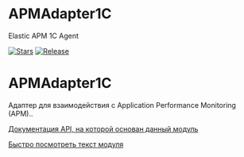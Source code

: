 # APMAdapter1C
Elastic APM 1C Agent

[![Stars](https://img.shields.io/github/stars/huxuxuya/APMAdapter1C.svg?label=Github%20%E2%98%85&a)](https://github.com/huxuxuya/APMAdapter1C/stargazers)
[![Release](https://img.shields.io/github/tag/huxuxuya/APMAdapter1C.svg?label=Last%20release&a)](https://github.com/huxuxuya/APMAdapter1C/releases)

# APMAdapter1C
Адаптер для взаимодействия с Application Performance Monitoring (APM)..

[Документация API, на которой основан данный модуль]( https://www.elastic.co/guide/en/apm/guide/current/api-events.html)

[Быстро посмотреть текст модуля](./APMAdapter1C/src/CommonModules/Трассировка/Module.bsl)
